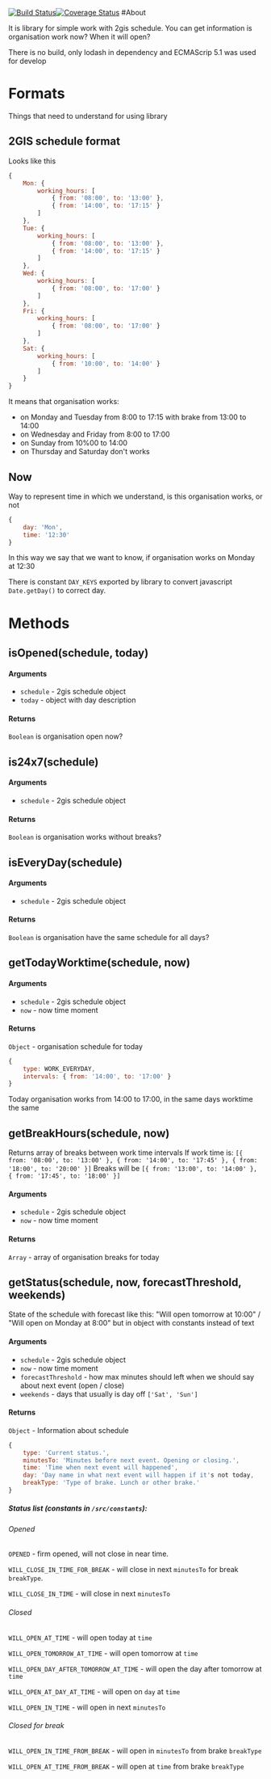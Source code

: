 [![Build Status](https://travis-ci.org/2gis/2gis-schedule.svg?branch=master)](https://travis-ci.org/2gis/2gis-schedule)[![Coverage Status](https://coveralls.io/repos/github/2gis/2gis-schedule/badge.svg?branch=master)](https://coveralls.io/github/2gis/2gis-schedule?branch=master)
#About

It is library for simple work with 2gis schedule. You can get information is organisation work now? When it will open?

There is no build, only lodash in dependency and ECMAScrip 5.1 was used for develop

# Formats

Things that need to understand for using library

## 2GIS schedule format

Looks like this

```javascript
{
    Mon: {
        working_hours: [
            { from: '08:00', to: '13:00' },
            { from: '14:00', to: '17:15' }
        ]
    },
    Tue: {
        working_hours: [
            { from: '08:00', to: '13:00' },
            { from: '14:00', to: '17:15' }
        ]
    },
    Wed: {
        working_hours: [
            { from: '08:00', to: '17:00' }
        ]
    },
    Fri: {
        working_hours: [
            { from: '08:00', to: '17:00' }
        ]
    },
    Sat: {
        working_hours: [
            { from: '10:00', to: '14:00' }
        ]
    }
}
```

It means that organisation works:
* on Monday and Tuesday from 8:00 to 17:15 with brake from 13:00 to 14:00
* on Wednesday and Friday from 8:00 to 17:00
* on Sunday from 10%00 to 14:00
* on Thursday and Saturday don't works

## Now

Way to represent time in which we understand, is this organisation works, or not

```javascript
{
    day: 'Mon',
    time: '12:30'
}
```

In this way we say that we want to know, if organisation works on Monday at 12:30

There is constant `DAY_KEYS` exported by library to convert javascript `Date.getDay()` to correct day.

# Methods

## isOpened(schedule, today)

#### Arguments
* `schedule` - 2gis schedule object
* `today` - object with day description

#### Returns
`Boolean` is organisation open now?

## is24x7(schedule)

#### Arguments
* `schedule` - 2gis schedule object

#### Returns
`Boolean` is organisation works without breaks?

## isEveryDay(schedule)

#### Arguments
* `schedule` - 2gis schedule object

#### Returns
`Boolean` is organisation have the same schedule for all days?

## getTodayWorktime(schedule, now)

#### Arguments
* `schedule` - 2gis schedule object
* `now` - now time moment

#### Returns
`Object` - organisation schedule for today

```javascript
{
    type: WORK_EVERYDAY,
    intervals: { from: '14:00', to: '17:00' }
}
```

Today organisation works from 14:00 to 17:00, in the same days worktime the same

## getBreakHours(schedule, now)

Returns array of breaks between work time intervals
If work time is: `[{ from: '08:00', to: '13:00' }, { from: '14:00', to: '17:45' }, { from: '18:00', to: '20:00' }]`
Breaks will be `[{ from: '13:00', to: '14:00' }, { from: '17:45', to: '18:00' }]`

#### Arguments
* `schedule` - 2gis schedule object
* `now` - now time moment

#### Returns
`Array` - array of organisation breaks for today

## getStatus(schedule, now, forecastThreshold, weekends)

State of the schedule with forecast like this:
"Will open tomorrow at 10:00" / "Will open on Monday at 8:00" but in object with constants instead of text

#### Arguments
* `schedule` - 2gis schedule object
* `now` - now time moment
* `forecastThreshold` - how max minutes should left when we should say about next event (open / close)
* `weekends` - days that usually is day off `['Sat', 'Sun']`


#### Returns
`Object` - Information about schedule

```javascript
{
    type: 'Current status.',
    minutesTo: 'Minutes before next event. Opening or closing.',
    time: 'Time when next event will happened',
    day: 'Day name in what next event will happen if it's not today,
    breakType: 'Type of brake. Lunch or other brake.'
}
```

##### Status list (constants in `/src/constants`):
###### Opened
`OPENED` - firm opened, will not close in near time.

`WILL_CLOSE_IN_TIME_FOR_BREAK` - will close in next `minutesTo` for break `breakType`.

`WILL_CLOSE_IN_TIME` - will close in next `minutesTo`

###### Closed

`WILL_OPEN_AT_TIME` - will open today at `time`

`WILL_OPEN_TOMORROW_AT_TIME` - will open tomorrow at `time`

`WILL_OPEN_DAY_AFTER_TOMORROW_AT_TIME` - will open the day after tomorrow at `time`

`WILL_OPEN_AT_DAY_AT_TIME` - will open on `day` at `time`

`WILL_OPEN_IN_TIME` - will open in next `minutesTo`

###### Closed for break

`WILL_OPEN_IN_TIME_FROM_BREAK` - will open in `minutesTo` from brake `breakType`

`WILL_OPEN_AT_TIME_FROM_BREAK` - will open at `time` from brake `breakType`
